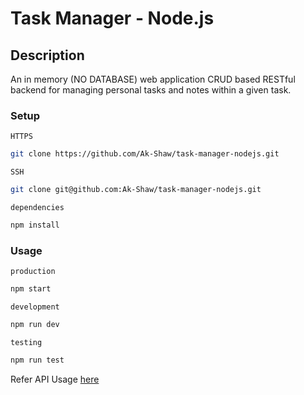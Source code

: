 # Task Manager - Node.js

## Description
An in memory (NO DATABASE) web application CRUD based RESTful backend for managing personal tasks and notes within a given task.

### Setup

`HTTPS`
```bash
git clone https://github.com/Ak-Shaw/task-manager-nodejs.git
```

`SSH`
```bash
git clone git@github.com:Ak-Shaw/task-manager-nodejs.git
```

`dependencies`
```bash
npm install
```

### Usage

`production`

```bash
npm start
```

`development`

```bash
npm run dev
```

`testing`

```bash
npm run test
```

Refer API Usage [here](rest.http)
